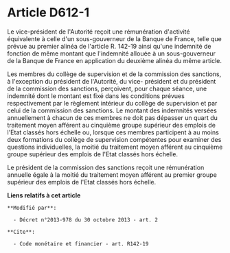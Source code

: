# Article D612-1

Le vice-président de l'Autorité reçoit une rémunération d'activité équivalente à celle d'un sous-gouverneur de la Banque de
France, telle que prévue au premier alinéa de l'article R. 142-19 ainsi qu'une indemnité de fonction de même montant que
l'indemnité allouée à un sous-gouverneur de la Banque de France en application du deuxième alinéa du même article. 

Les membres du collège de supervision et de la commission des sanctions, à l'exception du président de l'Autorité, du vice-
président et du président de la commission des sanctions, perçoivent, pour chaque séance, une indemnité dont le montant est
fixé dans les conditions prévues respectivement par le règlement intérieur du collège de supervision et par celui de la
commission des sanctions. Le montant des indemnités versées annuellement à chacun de ces membres ne doit pas dépasser un
quart du traitement moyen afférent au cinquième groupe supérieur des emplois de l'Etat classés hors échelle ou, lorsque ces
membres participent à au moins deux formations du collège de supervision compétentes pour examiner des questions
individuelles, la moitié du traitement moyen afférent au cinquième groupe supérieur des emplois de l'Etat classés hors
échelle. 

Le président de la commission des sanctions reçoit une rémunération annuelle égale à la moitié du traitement moyen afférent
au premier groupe supérieur des emplois de l'Etat classés hors échelle.

**Liens relatifs à cet article**

	**Modifié par**:

	  - Décret n°2013-978 du 30 octobre 2013 - art. 2

	**Cite**:

	  - Code monétaire et financier - art. R142-19
